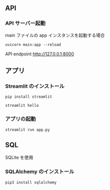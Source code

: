 ## API

### API サーバー起動

main ファイルの app インスタンスを起動する場合

`uvicorn main:app --reload`

API endpoint http://127.0.0.1:8000

## アプリ

### Streamlit のインストール

`pip install streamlit`

`streamlit hello`

### アプリの起動

`streamlit run app.py`

## SQL

SQLite を使用

### SQLAlchemy のインストール

`pip3 install sqlalchemy`
